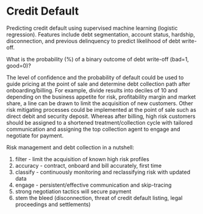 # Credit Default
Predicting credit default using supervised machine learning (logistic regression). Features include debt segmentation, account status, hardship, disconnection, and previous delinquency to predict likelihood of debt write-off.

What is the probability (%) of a binary outcome of debt write-off (bad=1, good=0)?

The level of confidence and the probability of default could be used to guide pricing at the point of sale and determine debt collection path after onboarding/billing. 
For example, divide results into deciles of 10 and depending on the business appetite for risk, profitability margin and market share, a line can be drawn to limit the acquisition of new customers. Other risk mitigating processes could be implemented at the point of sale such as direct debit and security deposit. Whereas after billing, high risk customers should be assigned to a shortened treatment/collection cycle with tailored communication and assigning the top collection agent to engage and negotiate for payment.  

Risk management and debt collection in a nutshell:  
1) filter - limit the acquisition of known high risk profiles
2) accuracy - contract, onboard and bill accurately, first time 
3) classify - continuously monitoring and reclassifying risk with updated data 
4) engage - persistent/effective communication and skip-tracing 
5) strong negotiation tactics will secure payment
6) stem the bleed (disconnection, threat of credit default listing, legal proceedings and settlements)

